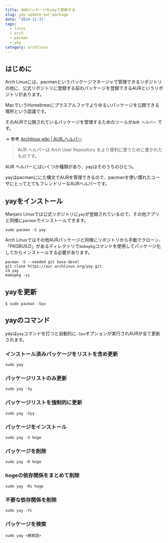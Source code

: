 ```yaml
---
title: AURパッケージをyayで更新する
slug: yay-update-aur-package
date: "2020-12-31"
tags:
  - linux
  - arch
  - pacman
  - yay
category: archlinux
---
```


## はじめに

Arch Linuxには、pacmanというパッケージマネージャで管理できるリポジトリの他に、公式リポジトリに登録する前のパッケージを登録できるAURというリポジトリがあります。

MacでいうHomebrewにプラスアルファでよりゆるいパッケージを公開できる場所という認識です。

そのAURで公開されているパッケージを管理するためのツールが`AUR ヘルパー` です。

→ 参考
[Archlinux wiki | AUR_ヘルパー](https://wiki.archlinux.jp/index.php/AUR_%E3%83%98%E3%83%AB%E3%83%91%E3%83%BC)

> AUR ヘルパーは Arch User Repository をより便利に使うために書かれたものです。



AUR ヘルパーにはいくつか種類があり、yayはそのうちのひとつ。

yayはpacmanににた構文でAURを管理できるので、pacmanを使い慣れたユーザにとってとてもフレンドリーなAURヘルパーです。


## yayをインストール


 Manjaro Linuxでは公式リポジトリに`yay`が登録されているので、その他アプリと同様に`pacman`でインストールできます。
 
```bash=
sudo pacman -S yay
```

 Arch Linuxではその他AURパッケージと同様にリポジトリから手動でクローン、「PKGBUILD」があるディレクトリで`makepkg`コマンドを使用してパッケージ化してからインストールする必要があります。

```bash=
pacman -S --needed git base-devel
git clone https://aur.archlinux.org/yay.git
cd yay
makepkg -si
```

## yayを更新

```bash=
$ sudo pacman -Syu
```

## yayのコマンド
yayは`yay`コマンドを打つと自動的に`-Syu`オプションが実行されAURが全て更新されます。

### インストール済みパッケージをリストを含め更新
```bash=
sudo yay
```

### パッケージリストのみ更新
```bash=
sudo yay -Sy
```

### パッケージリストを強制的に更新
```bash=
sudo yay -Syy
```

### パッケージをインストール
```bash=
sudo yay -S hoge
```

### パッケージを削除
```bash=
sudo yay -R hoge
```

### hogeの依存関係をまとめて削除
```bash=
sudo yay -Rs hoge
```

### 不要な依存関係を削除
```bash=
sudo yay -Yc
```

### パッケージを検索
```bash=
sudo yay <検索語>
```
